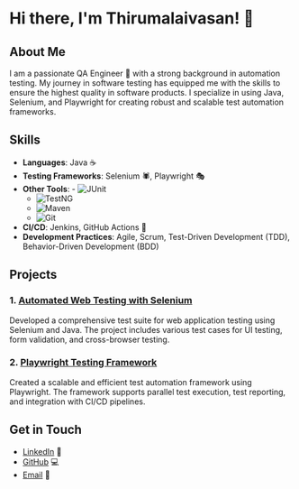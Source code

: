 # Hi there, I'm Thirumalaivasan! 👋

## About Me

I am a passionate QA Engineer 🧪 with a strong background in automation testing. My journey in software testing has equipped me with the skills to ensure the highest quality in software products. I specialize in using Java, Selenium, and Playwright for creating robust and scalable test automation frameworks.

## Skills

- **Languages**: Java ☕
- **Testing Frameworks**: Selenium 🕷️, Playwright 🎭
- **Other Tools**: - ![JUnit](https://img.shields.io/badge/JUnit-25A162?style=for-the-badge&logo=junit5&logoColor=white) 
  - ![TestNG](https://img.shields.io/badge/TestNG-FF6D00?style=for-the-badge&logo=TestNG&logoColor=white) 
  - ![Maven](https://img.shields.io/badge/Maven-C71A36?style=for-the-badge&logo=apache-maven&logoColor=white) 
  - ![Git](https://img.shields.io/badge/Git-F05032?style=for-the-badge&logo=git&logoColor=white)
- **CI/CD**: Jenkins, GitHub Actions 🚀
- **Development Practices**: Agile, Scrum, Test-Driven Development (TDD), Behavior-Driven Development (BDD)

## Projects

### 1. [Automated Web Testing with Selenium](https://github.com/TMVMalai/e-CommerceProject)
Developed a comprehensive test suite for web application testing using Selenium and Java. The project includes various test cases for UI testing, form validation, and cross-browser testing.

### 2. [Playwright Testing Framework](https://github.com/TMVMalai/PlayWrightAutomation)
Created a scalable and efficient test automation framework using Playwright. The framework supports parallel test execution, test reporting, and integration with CI/CD pipelines.

## Get in Touch

- [LinkedIn](https://www.linkedin.com/in/thirumalaivasan-perumal
) 🔗
- [GitHub](https://github.com/TMVMalai) 💻
- [Email](tmvthirumalai@gmail.com) 📧
<!---
TMVMalai/TMVMalai is a ✨ special ✨ repository because its `README.md` (this file) appears on your GitHub profile.
You can click the Preview link to take a look at your changes.
--->
